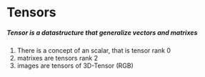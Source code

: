 # Tensors

##### Tensor is a datastructure that generalize vectors and matrixes

1. There is a concept of an scalar, that is tensor rank 0
2. matrixes are tensors rank 2
3. images are tensors of 3D-Tensor (RGB)
